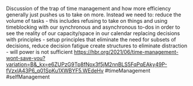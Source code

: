 Discussion of the trap of time management and how more efficiency generally just pushes us to take on more. Instead we need to:
reduce the volume of tasks - this includes refusing to take on things and using timeblocking with our synchronous and asynchronous to-dos in order to see the reality of our capacity/space in our calendar
replacing decisions with principles - setup principles that eliminate the need for subsets of decisions, reduce decision fatigue
create structures to eliminate distraction - will power is not sufficient
https://hbr.org/2021/06/time-management-wont-save-you?variation=B&_kx=e6ZUPzG9Tp8fNox3f5jM2nnBLS5FqPqEAky49P-fVzxlA43P6_q01SpKu1XWBYF5.WEdeHv
#timeManagement #selfManagement
